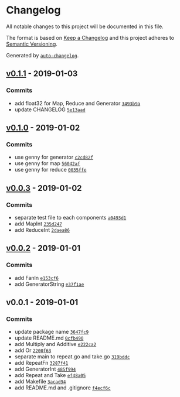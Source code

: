 # Changelog

All notable changes to this project will be documented in this file.

The format is based on [Keep a Changelog](http://keepachangelog.com/en/1.0.0/)
and this project adheres to [Semantic Versioning](http://semver.org/spec/v2.0.0.html).

Generated by [`auto-changelog`](https://github.com/CookPete/auto-changelog).

## [v0.1.1](https://github.com/kenju/go-pipeline/compare/v0.1.0...v0.1.1) - 2019-01-03

### Commits

- add float32 for Map, Reduce and Generator [`3493b9a`](https://github.com/kenju/go-pipeline/commit/3493b9a75c04a1c82017e107029f9c0e06cf2f8f)
- update CHANGELOG [`5e13aad`](https://github.com/kenju/go-pipeline/commit/5e13aad18e8a8cfb42c6654c6ed8fa3d83317f77)

## [v0.1.0](https://github.com/kenju/go-pipeline/compare/v0.0.3...v0.1.0) - 2019-01-02

### Commits

- use genny for generator [`c2cd82f`](https://github.com/kenju/go-pipeline/commit/c2cd82f2d4c36b979c0593a2a9f2c9a5c1285623)
- use genny for map [`56042af`](https://github.com/kenju/go-pipeline/commit/56042af62d2a200a7de6bc7160bffcd539105a21)
- use genny for reduce [`0035ffe`](https://github.com/kenju/go-pipeline/commit/0035ffe21953beaa3edc310cf71024e0b1a021c5)

## [v0.0.3](https://github.com/kenju/go-pipeline/compare/v0.0.2...v0.0.3) - 2019-01-02

### Commits

- separate test file to each components [`a0493d1`](https://github.com/kenju/go-pipeline/commit/a0493d18e579d7aacc4ff382ad5b350af417a80f)
- add MapInt [`235d247`](https://github.com/kenju/go-pipeline/commit/235d247e8e2473914ff55e5084df049f1354c7c3)
- add ReduceInt [`2daea86`](https://github.com/kenju/go-pipeline/commit/2daea8679baf93b70fc66deafb291d1ffa585138)

## [v0.0.2](https://github.com/kenju/go-pipeline/compare/v0.0.1...v0.0.2) - 2019-01-01

### Commits

- add FanIn [`e153cf6`](https://github.com/kenju/go-pipeline/commit/e153cf6afcec08d7baee8b4055f801d446d81b63)
- add GeneratorString [`e37f1ae`](https://github.com/kenju/go-pipeline/commit/e37f1aef15091cc258169cba75ff739d3c81c14d)

## v0.0.1 - 2019-01-01

### Commits

- update package name [`3647fc9`](https://github.com/kenju/go-pipeline/commit/3647fc92b3faa33b65caa958d06d22715a266880)
- update README.md [`0cfb490`](https://github.com/kenju/go-pipeline/commit/0cfb490cd1dc5b228370757b1c32e102e7bd1cdc)
- add Multiply and Additive [`e222ca2`](https://github.com/kenju/go-pipeline/commit/e222ca27ad871bb15c06982bf7c1c774b3690424)
- add Or [`2200f63`](https://github.com/kenju/go-pipeline/commit/2200f639fdd870ad076380b643b467906dc0fb32)
- separate main to repeat.go and take.go [`319bddc`](https://github.com/kenju/go-pipeline/commit/319bddc1f13656c061e39019c3d2028ffcc84399)
- add RepeatFn [`3287f41`](https://github.com/kenju/go-pipeline/commit/3287f413428f30e0a8086ab325e5c3133733996b)
- add GeneratorInt [`485f994`](https://github.com/kenju/go-pipeline/commit/485f994665f238310ac4cfdff860aee02b6ae031)
- add Repeat and Take [`ef48a05`](https://github.com/kenju/go-pipeline/commit/ef48a05ddaaf58a8ff2df8a43c38fcae9ed1c6f2)
- add Makefile [`3acad94`](https://github.com/kenju/go-pipeline/commit/3acad948c190bd806c1a340c51921c2c358e059d)
- add README.md and .gitignore [`f4ecf6c`](https://github.com/kenju/go-pipeline/commit/f4ecf6c7fa4c10e0c97a6a6c3034d15b6d0ebec8)
